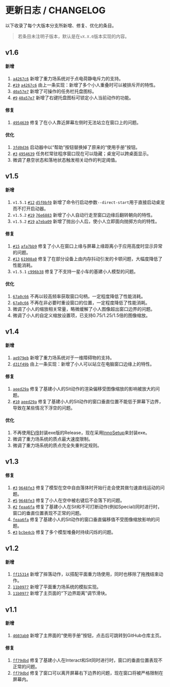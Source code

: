 # 更新日志 / CHANGELOG

以下收录了每个大版本分支所新增、修复、优化的条目。
> 若条目未注明子版本，默认是在`vX.X.0`版本实现的内容。

## v1.6
#### 新增
1. [`a4267c6`](https://github.com/isHarryh/Ark-Pets/commit/a4267c68ddca1bf1cf994e2748d0986ef38a2140) 新增了重力场系统对于点电荷静电斥力的支持。
2. [`#19`](https://github.com/isHarryh/Ark-Pets/issues/19) [`a4267c6`](https://github.com/isHarryh/Ark-Pets/commit/a4267c68ddca1bf1cf994e2748d0986ef38a2140) 由上一条实现：新增了多个小人重叠时可以被排斥开的特性。
3. [`40a57e7`](https://github.com/isHarryh/Ark-Pets/commit/40a57e7f279bfce96d2e6b651bc0b9ba5c0104bf) 新增了可操作的任务栏托盘图标。
4. [`#9`](https://github.com/isHarryh/Ark-Pets/issues/9) [`40a57e7`](https://github.com/isHarryh/Ark-Pets/commit/40a57e7f279bfce96d2e6b651bc0b9ba5c0104bf) 新增了右键托盘图标可锁定小人当前动作的功能。

#### 修复
1. [`4954639`](https://github.com/isHarryh/Ark-Pets/commit/4954639d623608dfd0443790e786176d57ff2212) 修复了在小人靠近屏幕左侧时无法站立在窗口上的问题。

#### 优化
1. [`3fd0d36`](https://github.com/isHarryh/Ark-Pets/commit/3fd0d36f0be38fa31563aebf7ef2303c4e917f42) 启动器中以“帮助”按钮替换掉了原来的“使用手册”按钮。
2. [`#3`](https://github.com/isHarryh/Ark-Pets/issues/3) [`4954639`](https://github.com/isHarryh/Ark-Pets/commit/4954639d623608dfd0443790e786176d57ff2212) 任务栏常驻程序窗口现在可以隐藏；桌宠可以跨桌面显示。
3. 微调了悬空状态和落地状态触发相关动作的判定阈值。

## v1.5
#### 新增
1. `v1.5.1` [`#12`](https://github.com/isHarryh/Ark-Pets/issues/12) [`d5f0bf0`](https://github.com/isHarryh/Ark-Pets/commit/d5f0bf0bae3f1589de5f71aeeb0b5aad82a234b0) 新增了命令行启动参数`--direct-start`用于直接启动桌宠而不打开启动器。
2. `v1.5.2` [`#19`](https://github.com/isHarryh/Ark-Pets/issues/19) [`76e6883`](https://github.com/isHarryh/Ark-Pets/commit/76e68832d6987ef2cb4fd65ad28dc754ef5e4b56) 新增了小人自动行走至窗口边缘后翻转朝向的特性。
3. `v1.5.2` [`#19`](https://github.com/isHarryh/Ark-Pets/issues/19) [`a7eba09`](https://github.com/isHarryh/Ark-Pets/commit/a7eba09b35b320ec24816eccf5d4413e175cc6ba) 新增了抛出小人后，使小人立即面向抛掷方向的特性。

#### 修复
1. [`#15`](https://github.com/isHarryh/Ark-Pets/issues/15) [`afa7bb9`](https://github.com/isHarryh/Ark-Pets/commit/afa7bb94cd46c1d51725f4bb58b7ac462d729bdc) 修复了小人在窗口上缘与屏幕上缘距离小于应用高度时显示异常的问题。
2. [`#13`](https://github.com/isHarryh/Ark-Pets/issues/13) [`61908a0`](https://github.com/isHarryh/Ark-Pets/commit/61908a0023980a7ff6affee3b8814a77c92585cf) 修复了在部分设备上由内存抖动引发的卡顿问题，大幅度降低了性能消耗。
3. `v1.5.1` [`c996b38`](https://github.com/isHarryh/Ark-Pets/commit/c996b383e4fddda0acf2362774ec0ecc2a1cb8a6) 修复了不支持一星小车的基建小人模型的问题。

#### 优化
1. [`67a0c66`](https://github.com/isHarryh/Ark-Pets/commit/67a0c66b9ec0f713d581d5062e9c0098226b39d0) 不再以较高频率获取窗口句柄，一定程度降低了性能消耗。
2. [`67a0c66`](https://github.com/isHarryh/Ark-Pets/commit/67a0c66b9ec0f713d581d5062e9c0098226b39d0) 不再在非必要时重设窗口的位置，一定程度降低了性能消耗。
3. 微调了小人的缩放相关常量，略微缓解了小人图像超出窗口边界的问题。
4. 微调了小人的自定义缩放设置项，已支持0.75/1.25/1.5倍的图像缩放。

## v1.4
#### 新增
1. [`ae979eb`](https://github.com/isHarryh/Ark-Pets/commit/ae979eb0031b401bc52d44c0d396f12eeba4a64d) 新增了重力场系统对于一维障碍物的支持。
2. [`d31f49b`](https://github.com/isHarryh/Ark-Pets/commit/d31f49bf116b836bac6b9d1a2db83f72c216e31a) 由上一条实现：新增了小人可以站立在电脑窗口边缘上的特性。

#### 修复
1. [`aeed29a`](https://github.com/isHarryh/Ark-Pets/commit/aeed29a9bf25db445ef15801a83172e1b84d1ccd) 修复了基建小人的Sit动作的渲染偏移受图像缩放的影响被放大的问题。
2. [`#10`](https://github.com/isHarryh/Ark-Pets/issues/10) [`aeed29a`](https://github.com/isHarryh/Ark-Pets/commit/aeed29a9bf25db445ef15801a83172e1b84d1ccd) 修复了基建小人的Sit动作的窗口垂直位置不能低于屏幕下边界，导致在某些情况下浮空的问题。

#### 优化
1. 不再使用[EVB](https://lifeinhex.com/tag/enigma-virtual-box)封装exe版的Release，现在采用[InnoSetup](https://jrsoftware.org/isinfo.php)来封装exe。
2. 微调了重力场系统的质点最大速度限制。
3. 微调了重力场系统的质点完全失重判定规则。

## v1.3
#### 修复
1. [`#3`](https://github.com/isHarryh/Ark-Pets/issues/3) [`9648fe3`](https://github.com/isHarryh/Ark-Pets/commit/9648fe3089bb7b11b7693e2f61eed54a598b2023) 修复了模型在空中自由落体时开始行走会使其做匀速直线运动的问题。
2. [`#5`](https://github.com/isHarryh/Ark-Pets/issues/5) [`9648fe3`](https://github.com/isHarryh/Ark-Pets/commit/9648fe3089bb7b11b7693e2f61eed54a598b2023) 修复了小人在空中被右键后不会落下的问题。
3. [`#2`](https://github.com/isHarryh/Ark-Pets/issues/2) [`feaa6fa`](https://github.com/isHarryh/Ark-Pets/commit/feaa6fa5ffad183d1bb14f6b8057a6c5e2ba31c6) 修复了基建小人在Sit和不可打断动作(例如Special)同时进行时，窗口的垂直位置表现不正常的问题。
4. [`feaa6fa`](https://github.com/isHarryh/Ark-Pets/commit/feaa6fa5ffad183d1bb14f6b8057a6c5e2ba31c6) 修复了基建小人的Sit动作的窗口垂直偏移值不受图像缩放影响的问题。
5. [`#3`](https://github.com/isHarryh/Ark-Pets/issues/3) [`bcbe4cb`](https://github.com/isHarryh/Ark-Pets/commit/bcbe4cbea63406ec15c74cd80e7dbaf7cf9ec0f0) 修复了多个模型堆叠时持续闪烁的问题。

## v1.2
#### 新增
1. [`ff15314`](https://github.com/isHarryh/Ark-Pets/commit/ff15314933cb17eab210475f326943911f5b3258) 新增了摔落动作，以搭配平面重力场使用，同时也移除了拖拽结束动作。
2. [`11b0977`](https://github.com/isHarryh/Ark-Pets/commit/11b09770582d7e36548021ec844983627db2f163) 新增了平面重力场系统的模拟实现。
3. [`11b0977`](https://github.com/isHarryh/Ark-Pets/commit/11b09770582d7e36548021ec844983627db2f163) 新增了主页面的“下边界距离”调节滑块。

## v1.1
#### 新增
1. [`4603ab0`](https://github.com/isHarryh/Ark-Pets/commit/4603ab020d62f13592e36d771f8525721656970c) 新增了主界面的“使用手册”按钮，点击后可跳转到GitHub仓库主页。

#### 修复
1. [`ff79dbd`](https://github.com/isHarryh/Ark-Pets/commit/ff79dbdaa19e4e9abbadf23fec4e9d43e421bf6f) 修复了基建小人在Interact和Sit同时进行时，窗口的垂直位置表现不正常的问题。
2. [`ff79dbd`](https://github.com/isHarryh/Ark-Pets/commit/ff79dbdaa19e4e9abbadf23fec4e9d43e421bf6f) 修复了窗口可以离开屏幕右下边界的问题，现在窗口将被严格限制在屏幕内。

